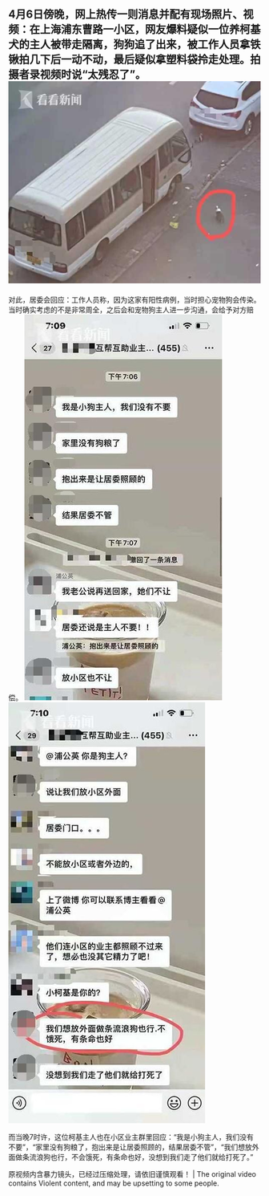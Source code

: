 4月6日傍晚，网上热传一则消息并配有现场照片、视频：在上海浦东曹路一小区，网友爆料疑似一位养柯基犬的主人被带走隔离，狗狗追了出来，被工作人员拿铁锹拍几下后一动不动，最后疑似拿塑料袋拎走处理。拍摄者录视频时说“太残忍了”。
![现场照片](1.jpeg)
---

对此，居委会回应：工作人员称，因为这家有阳性病例，当时担心宠物狗会传染。当时确实考虑的不是非常周全，之后会和宠物狗主人进一步沟通，会给予对方赔偿。
![聊天记录1](2.jpeg)
![聊天记录2](3.jpeg)


而当晚7时许，这位柯基主人也在小区业主群里回应：“我是小狗主人，我们没有不要”，“家里没有狗粮了，抱出来是让居委照顾的，结果居委不管”，“我们想放外面做条流浪狗也行，不会饿死，有条命也好，没想到我们走了他们就给打死了。”

原视频内含暴力镜头，已经过压缩处理，请依旧谨慎观看！ | The original video contains Violent content, and may be upsetting to some people.
